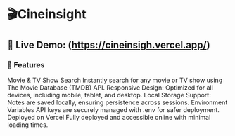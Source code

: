 

# 🎬Cineinsight


## 🔗 Live Demo: (https://cineinsigh.vercel.app/)


### 🚀 Features
Movie & TV Show Search
Instantly search for any movie or TV show using The Movie Database (TMDB) API.
Responsive Design: Optimized for all devices, including mobile, tablet, and desktop.
Local Storage Support: Notes are saved locally, ensuring persistence across sessions.
Environment Variables
API keys are securely managed with .env for safer deployment.
Deployed on Vercel
Fully deployed and accessible online with minimal loading times.
